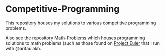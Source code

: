 # Competitive-Programming
This repository houses my solutions to various competitive programming problems.

Also see the repository [Math-Problems](https://github.com/arifaulakh/Math-Problems) which houses programming solutions to math problems (such as those found on [Project Euler](https://projecteuler.net/) that I run with @arifaulakh.
